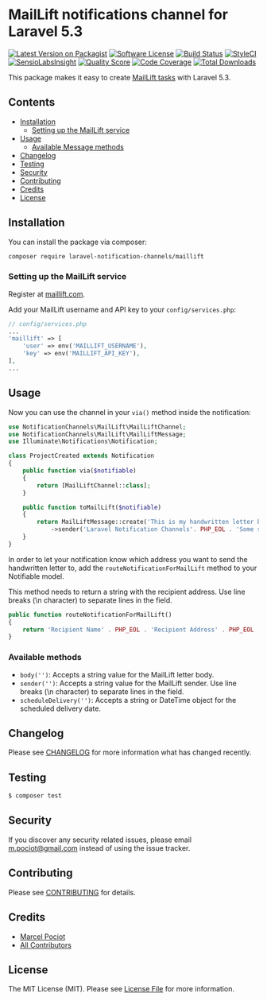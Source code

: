 # MailLift notifications channel for Laravel 5.3

[![Latest Version on Packagist](https://img.shields.io/packagist/v/laravel-notification-channels/maillift.svg?style=flat-square)](https://packagist.org/packages/laravel-notification-channels/maillift)
[![Software License](https://img.shields.io/badge/license-MIT-brightgreen.svg?style=flat-square)](LICENSE.md)
[![Build Status](https://img.shields.io/travis/laravel-notification-channels/maillift/master.svg?style=flat-square)](https://travis-ci.org/laravel-notification-channels/maillift)
[![StyleCI](https://styleci.io/repos/66273929/shield)](https://styleci.io/repos/65743131)
[![SensioLabsInsight](https://img.shields.io/sensiolabs/i/483b38bc-e579-4661-8a97-a469e1e24988.svg?style=flat-square)](https://insight.sensiolabs.com/projects/483b38bc-e579-4661-8a97-a469e1e24988)
[![Quality Score](https://img.shields.io/scrutinizer/g/laravel-notification-channels/maillift.svg?style=flat-square)](https://scrutinizer-ci.com/g/laravel-notification-channels/maillift)
[![Code Coverage](https://img.shields.io/scrutinizer/coverage/g/laravel-notification-channels/maillift/master.svg?style=flat-square)](https://scrutinizer-ci.com/g/laravel-notification-channels/maillift/?branch=master)
[![Total Downloads](https://img.shields.io/packagist/dt/laravel-notification-channels/maillift.svg?style=flat-square)](https://packagist.org/packages/laravel-notification-channels/maillift)

This package makes it easy to create [MailLift tasks](https://maillift.com/) with Laravel 5.3.

## Contents

- [Installation](#installation)
    - [Setting up the MailLift service](#setting-up-the-maillift-service)
- [Usage](#usage)
	- [Available Message methods](#available-message-methods)
- [Changelog](#changelog)
- [Testing](#testing)
- [Security](#security)
- [Contributing](#contributing)
- [Credits](#credits)
- [License](#license)


## Installation

You can install the package via composer:

``` bash
composer require laravel-notification-channels/maillift
```

### Setting up the MailLift service

Register at [maillift.com](https://maillift.com).

Add your MailLift username and API key to your `config/services.php`:

```php
// config/services.php
...
'maillift' => [
    'user' => env('MAILLIFT_USERNAME'),
    'key' => env('MAILLIFT_API_KEY'),
],
...
```

## Usage

Now you can use the channel in your `via()` method inside the notification:

``` php
use NotificationChannels\MailLift\MailLiftChannel;
use NotificationChannels\MailLift\MailLiftMessage;
use Illuminate\Notifications\Notification;

class ProjectCreated extends Notification
{
    public function via($notifiable)
    {
        return [MailLiftChannel::class];
    }

    public function toMailLift($notifiable)
    {
        return MailLiftMessage::create('This is my handwritten letter body')
            ->sender('Laravel Notification Channels'. PHP_EOL . 'Some street 123');
    }
}
```

In order to let your notification know which address you want to send the handwritten letter to, add the `routeNotificationForMailLift` method to your Notifiable model.

This method needs to return a string with the recipient address. Use line breaks (\n character) to separate lines in the field.

```php
public function routeNotificationForMailLift()
{
    return 'Recipient Name' . PHP_EOL . 'Recipient Address' . PHP_EOL . 'Recipient State / Postal Code';
}
```

### Available methods

- `body('')`: Accepts a string value for the MailLift letter body.
- `sender('')`: Accepts a string value for the MailLift sender. Use line breaks (\n character) to separate lines in the field.
- `scheduleDelivery('')`: Accepts a string or DateTime object for the scheduled delivery date.


## Changelog

Please see [CHANGELOG](CHANGELOG.md) for more information what has changed recently.

## Testing

``` bash
$ composer test
```

## Security

If you discover any security related issues, please email m.pociot@gmail.com instead of using the issue tracker.

## Contributing

Please see [CONTRIBUTING](CONTRIBUTING.md) for details.

## Credits

- [Marcel Pociot](https://github.com/mpociot)
- [All Contributors](../../contributors)

## License

The MIT License (MIT). Please see [License File](LICENSE.md) for more information.
